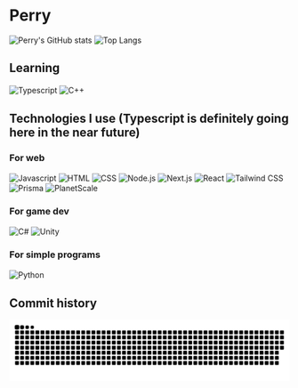 # Perry

<div>
<img height="180em" alt="Perry's GitHub stats" src="https://github-readme-stats.vercel.app/api?username=PerryLets&show_icons=true&theme=tokyonight" />
<img height="180em" alt="Top Langs" src="https://github-readme-stats.vercel.app/api/top-langs/?username=PerryLets&theme=tokyonight" />
</div>

## Learning

<img alt="Typescript" align="center" width="40" height="30" src="https://cdn.jsdelivr.net/gh/devicons/devicon/icons/typescript/typescript-original.svg" /> <img alt="C++" align="center" width="40" height="30" src="https://cdn.jsdelivr.net/gh/devicons/devicon/icons/cplusplus/cplusplus-original.svg" />

## Technologies I use (Typescript is definitely going here in the near future)

### For web

 <img alt="Javascript" align="center" width="40" height="30" src="https://cdn.jsdelivr.net/gh/devicons/devicon/icons/javascript/javascript-original.svg" /> <img alt="HTML" align="center" width="40" height="30" src="https://cdn.jsdelivr.net/gh/devicons/devicon/icons/html5/html5-original.svg" /> <img alt="CSS" align="center" width="40" height="30" src="https://cdn.jsdelivr.net/gh/devicons/devicon/icons/css3/css3-original.svg" /> <img alt=Node.js align="center" width="40" height="30" src="https://cdn.jsdelivr.net/gh/devicons/devicon/icons/nodejs/nodejs-original.svg" /> <img alt="Next.js" align="center" width="40" height="30" src="https://cdn.jsdelivr.net/gh/devicons/devicon/icons/nextjs/nextjs-original.svg" /> <img alt="React" align="center" width="40" height="30" src="https://cdn.jsdelivr.net/gh/devicons/devicon/icons/react/react-original.svg" /> <img alt="Tailwind CSS"  align="center" width="40" height="30" src="https://cdn.jsdelivr.net/gh/devicons/devicon/icons/tailwindcss/tailwindcss-plain.svg" /> <img alt="Prisma" align="center" width="32" height="32" src="https://www.prisma.io/images/favicon-32x32.png" /> <img alt="PlanetScale" align="center" width="40" height="30" src="https://planetscale.com/favicon.svg" />  

### For game dev
  
<img alt="C#"  align="center" width="40" height="30" src="https://cdn.jsdelivr.net/gh/devicons/devicon/icons/csharp/csharp-original.svg" /> <img alt="Unity"  align="center" width="40" height="30" src="https://cdn.jsdelivr.net/gh/devicons/devicon/icons/unity/unity-original.svg" />  

### For simple programs

<img alt="Python"  align="center" width="40" height="30" src="https://cdn.jsdelivr.net/gh/devicons/devicon/icons/python/python-original.svg" />

## Commit history

![Snake animation](https://github.com/PerryLets/PerryLets/blob/output/github-contribution-grid-snake.svg)
